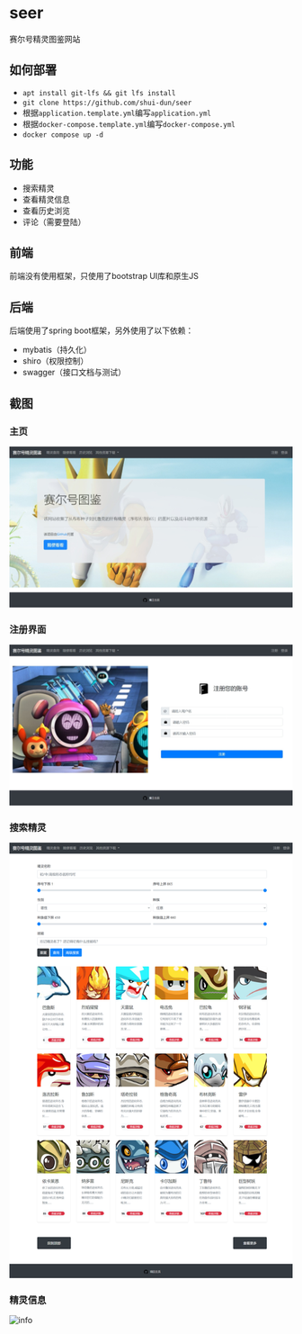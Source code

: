 # seer

赛尔号精灵图鉴网站

## 如何部署

* `apt install git-lfs && git lfs install`
* `git clone https://github.com/shui-dun/seer`
* 根据`application.template.yml`编写`application.yml`
* 根据`docker-compose.template.yml`编写`docker-compose.yml`
* `docker compose up -d`

## 功能

* 搜索精灵
* 查看精灵信息
* 查看历史浏览
* 评论（需要登陆）

## 前端

前端没有使用框架，只使用了bootstrap UI库和原生JS

## 后端

后端使用了spring boot框架，另外使用了以下依赖：

* mybatis（持久化）
* shiro（权限控制）
* swagger（接口文档与测试）

## 截图

### 主页

![home](.README/home.jpeg)

### 注册界面

![signup](.README/signup.jpeg)

### 搜索精灵

![search](.README/search.png)

### 精灵信息

![info](C:/Users/26046/Desktop/info.png)

